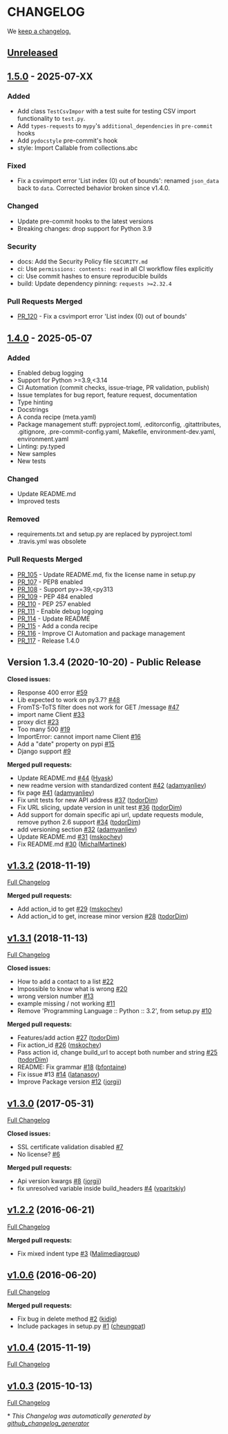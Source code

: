 # CHANGELOG

We [keep a changelog.](http://keepachangelog.com/)

## [Unreleased]

## [1.5.0] - 2025-07-XX

### Added

- Add class `TestCsvImpor` with a test suite for testing CSV import functionality to `test.py`.
- Add `types-requests` to `mypy`'s `additional_dependencies` in `pre-commit` hooks
- Add `pydocstyle` pre-commit's hook
- style: Import Callable from collections.abc

### Fixed

- Fix a csvimport error 'List index (0) out of bounds': renamed `json_data` back to `data`. Corrected behavior broken since v1.4.0.

### Changed

- Update pre-commit hooks to the latest versions
- Breaking changes: drop support for Python 3.9

### Security

- docs: Add the Security Policy file `SECURITY.md`
- ci: Use `permissions: contents: read` in all CI workflow files explicitly
- ci: Use commit hashes to ensure reproducible builds
- build: Update dependency pinning: `requests >=2.32.4`

### Pull Requests Merged

- [PR_120](https://github.com/mailjet/mailjet-apiv3-python/pull/120) - Fix a csvimport error 'List index (0) out of bounds'

## [1.4.0] - 2025-05-07

### Added

- Enabled debug logging
- Support for Python >=3.9,\<3.14
- CI Automation (commit checks, issue-triage, PR validation, publish)
- Issue templates for bug report, feature request, documentation
- Type hinting
- Docstrings
- A conda recipe (meta.yaml)
- Package management stuff: pyproject.toml, .editorconfig, .gitattributes, .gitignore, .pre-commit-config.yaml, Makefile, environment-dev.yaml, environment.yaml
- Linting: py.typed
- New samples
- New tests

### Changed

- Update README.md
- Improved tests

### Removed

- requirements.txt and setup.py are replaced by pyproject.toml
- .travis.yml was obsolete

### Pull Requests Merged

- [PR_105](https://github.com/mailjet/mailjet-apiv3-python/pull/105) - Update README.md, fix the license name in setup.py
- [PR_107](https://github.com/mailjet/mailjet-apiv3-python/pull/107) - PEP8 enabled
- [PR_108](https://github.com/mailjet/mailjet-apiv3-python/pull/108) - Support py>=39,\<py313
- [PR_109](https://github.com/mailjet/mailjet-apiv3-python/pull/109) - PEP 484 enabled
- [PR_110](https://github.com/mailjet/mailjet-apiv3-python/pull/110) - PEP 257 enabled
- [PR_111](https://github.com/mailjet/mailjet-apiv3-python/pull/111) - Enable debug logging
- [PR_114](https://github.com/mailjet/mailjet-apiv3-python/pull/114) - Update README
- [PR_115](https://github.com/mailjet/mailjet-apiv3-python/pull/115) - Add a conda recipe
- [PR_116](https://github.com/mailjet/mailjet-apiv3-python/pull/116) - Improve CI Automation and package management
- [PR_117](https://github.com/mailjet/mailjet-apiv3-python/pull/117) - Release 1.4.0

## Version 1.3.4 (2020-10-20) - Public Release

**Closed issues:**

- Response 400 error [#59](https://github.com/mailjet/mailjet-apiv3-python/issues/59)
- Lib expected to work on py3.7? [#48](https://github.com/mailjet/mailjet-apiv3-python/issues/48)
- FromTS-ToTS filter does not work for GET /message [#47](https://github.com/mailjet/mailjet-apiv3-python/issues/47)
- import name Client [#33](https://github.com/mailjet/mailjet-apiv3-python/issues/33)
- proxy dict [#23](https://github.com/mailjet/mailjet-apiv3-python/issues/23)
- Too many 500 [#19](https://github.com/mailjet/mailjet-apiv3-python/issues/19)
- ImportError: cannot import name Client [#16](https://github.com/mailjet/mailjet-apiv3-python/issues/16)
- Add a "date" property on pypi [#15](https://github.com/mailjet/mailjet-apiv3-python/issues/15)
- Django support [#9](https://github.com/mailjet/mailjet-apiv3-python/issues/9)

**Merged pull requests:**

- Update README.md [#44](https://github.com/mailjet/mailjet-apiv3-python/pull/44) ([Hyask](https://github.com/Hyask))
- new readme version with standardized content [#42](https://github.com/mailjet/mailjet-apiv3-python/pull/42) ([adamyanliev](https://github.com/adamyanliev))
- fix page [#41](https://github.com/mailjet/mailjet-apiv3-python/pull/41) ([adamyanliev](https://github.com/adamyanliev))
- Fix unit tests for new API address [#37](https://github.com/mailjet/mailjet-apiv3-python/pull/37) ([todorDim](https://github.com/todorDim))
- Fix URL slicing, update version in unit test [#36](https://github.com/mailjet/mailjet-apiv3-python/pull/36) ([todorDim](https://github.com/todorDim))
- Add support for domain specific api url, update requests module, remove python 2.6 support [#34](https://github.com/mailjet/mailjet-apiv3-python/pull/34) ([todorDim](https://github.com/todorDim))
- add versioning section [#32](https://github.com/mailjet/mailjet-apiv3-python/pull/32) ([adamyanliev](https://github.com/adamyanliev))
- Update README.md [#31](https://github.com/mailjet/mailjet-apiv3-python/pull/31) ([mskochev](https://github.com/mskochev))
- Fix README.md [#30](https://github.com/mailjet/mailjet-apiv3-python/pull/30) ([MichalMartinek](https://github.com/MichalMartinek))

## [v1.3.2](https://github.com/mailjet/mailjet-apiv3-python/tree/v1.3.2) (2018-11-19)

[Full Changelog](https://github.com/mailjet/mailjet-apiv3-python/compare/v1.3.1...v1.3.2)

**Merged pull requests:**

- Add action_id to get [#29](https://github.com/mailjet/mailjet-apiv3-python/pull/29) ([mskochev](https://github.com/mskochev))
- Add action_id to get, increase minor version [#28](https://github.com/mailjet/mailjet-apiv3-python/pull/28) ([todorDim](https://github.com/todorDim))

## [v1.3.1](https://github.com/mailjet/mailjet-apiv3-python/tree/v1.3.1) (2018-11-13)

[Full Changelog](https://github.com/mailjet/mailjet-apiv3-python/compare/v1.3.0...v1.3.1)

**Closed issues:**

- How to add a contact to a list [#22](https://github.com/mailjet/mailjet-apiv3-python/issues/22)
- Impossible to know what is wrong [#20](https://github.com/mailjet/mailjet-apiv3-python/issues/20)
- wrong version number [#13](https://github.com/mailjet/mailjet-apiv3-python/issues/13)
- example missing / not working [#11](https://github.com/mailjet/mailjet-apiv3-python/issues/11)
- Remove 'Programming Language :: Python :: 3.2', from setup.py [#10](https://github.com/mailjet/mailjet-apiv3-python/issues/10)

**Merged pull requests:**

- Features/add action [#27](https://github.com/mailjet/mailjet-apiv3-python/pull/27) ([todorDim](https://github.com/todorDim))
- Fix action_id [#26](https://github.com/mailjet/mailjet-apiv3-python/pull/26) ([mskochev](https://github.com/mskochev))
- Pass action id, change build_url to accept both number and string [#25](https://github.com/mailjet/mailjet-apiv3-python/pull/25) ([todorDim](https://github.com/todorDim))
- README: Fix grammar [#18](https://github.com/mailjet/mailjet-apiv3-python/pull/18) ([bfontaine](https://github.com/bfontaine))
- Fix issue #13 [#14](https://github.com/mailjet/mailjet-apiv3-python/pull/14) ([latanasov](https://github.com/latanasov))
- Improve Package version [#12](https://github.com/mailjet/mailjet-apiv3-python/pull/12) ([jorgii](https://github.com/jorgii))

## [v1.3.0](https://github.com/mailjet/mailjet-apiv3-python/tree/v1.3.0) (2017-05-31)

[Full Changelog](https://github.com/mailjet/mailjet-apiv3-python/compare/v1.2.2...v1.3.0)

**Closed issues:**

- SSL certificate validation disabled [#7](https://github.com/mailjet/mailjet-apiv3-python/issues/7)
- No license? [#6](https://github.com/mailjet/mailjet-apiv3-python/issues/6)

**Merged pull requests:**

- Api version kwargs [#8](https://github.com/mailjet/mailjet-apiv3-python/pull/8) ([jorgii](https://github.com/jorgii))
- fix unresolved variable inside build_headers [#4](https://github.com/mailjet/mailjet-apiv3-python/pull/4) ([vparitskiy](https://github.com/vparitskiy))

## [v1.2.2](https://github.com/mailjet/mailjet-apiv3-python/tree/v1.2.2) (2016-06-21)

[Full Changelog](https://github.com/mailjet/mailjet-apiv3-python/compare/v1.0.6...v1.2.2)

**Merged pull requests:**

- Fix mixed indent type [#3](https://github.com/mailjet/mailjet-apiv3-python/pull/3) ([Malimediagroup](https://github.com/Malimediagroup))

## [v1.0.6](https://github.com/mailjet/mailjet-apiv3-python/tree/v1.0.6) (2016-06-20)

[Full Changelog](https://github.com/mailjet/mailjet-apiv3-python/compare/v1.0.4...v1.0.6)

**Merged pull requests:**

- Fix bug in delete method [#2](https://github.com/mailjet/mailjet-apiv3-python/pull/2) ([kidig](https://github.com/kidig))
- Include packages in setup.py [#1](https://github.com/mailjet/mailjet-apiv3-python/pull/1) ([cheungpat](https://github.com/cheungpat))

## [v1.0.4](https://github.com/mailjet/mailjet-apiv3-python/tree/v1.0.4) (2015-11-19)

[Full Changelog](https://github.com/mailjet/mailjet-apiv3-python/compare/v1.0.3...v1.0.4)

## [v1.0.3](https://github.com/mailjet/mailjet-apiv3-python/tree/v1.0.3) (2015-10-13)

[Full Changelog](https://github.com/mailjet/mailjet-apiv3-python/compare/19cf9a00a948e84de4842b51b0336e978f7a849f...v1.0.3)

\* *This Changelog was automatically generated by [github_changelog_generator](https://github.com/github-changelog-generator/github-changelog-generator)*

[1.4.0]: https://github.com/mailjet/mailjet-apiv3-python/releases/tag/v1.4.0
[1.5.0]: https://github.com/mailjet/mailjet-apiv3-python/releases/tag/v1.5.0
[unreleased]: https://github.com/mailjet/mailjet-apiv3-python/releases/tag/v1.5.0...HEAD
